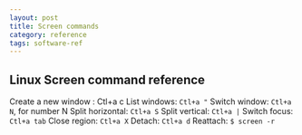 ```yaml
---
layout: post
title: Screen commands
category: reference
tags: software-ref
---
```


## Linux Screen command reference

Create a new window : Ctl+a c
List windows: `Ctl+a "`
Switch window: `Ctl+a N`, for number N
Split horizontal:  `Ctl+a S`
Split vertical: `Ctl+a |`
Switch focus: `Ctl+a tab`
Close region: `Ctl+a X`
Detach: `Ctl+a d`
Reattach: `$ screen -r`
